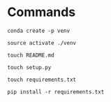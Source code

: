 # Commands
```
conda create -p venv
```

```
source activate ./venv
```

```
touch README.md
```

```
touch setup.py
```

``` 
touch requirements.txt
```

```
pip install -r requirements.txt
```

